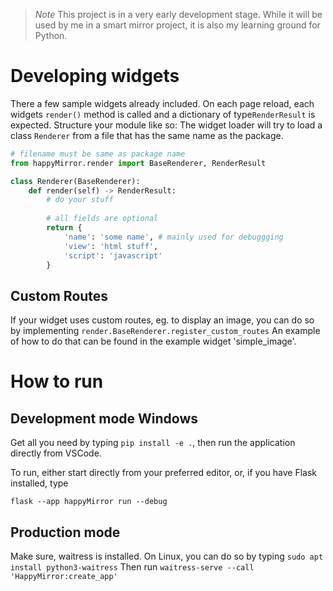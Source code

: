 > *_Note_*
> This project is in a very early development stage. While it will be used by me in a smart mirror project,
> it is also my learning ground for Python.

# Developing widgets
There a few sample widgets already included. On each page reload, each widgets `render()` method is called and
a dictionary of type`RenderResult` is expected. Structure your module like so:
The widget loader will try to load a class `Renderer` from a file that has the same name as the package.

```python
# filename must be same as package name
from happyMirror.render import BaseRenderer, RenderResult

class Renderer(BaseRenderer):
    def render(self) -> RenderResult:
        # do your stuff
        
        # all fields are optional
        return {
            'name': 'some name', # mainly used for debuggging
            'view': 'html stuff',
            'script': 'javascript'
        }
```

## Custom Routes
If your widget uses custom routes, eg. to display an image, you can do so by implementing `render.BaseRenderer.register_custom_routes`
An example of how to do that can be found in the example widget 'simple_image'.

# How to run
## Development mode Windows
Get all you need by typing `pip install -e .`, then run the application directly from VSCode.

To run, either start directly from your preferred editor, or, if you have Flask installed, type
```shell
flask --app happyMirror run --debug
```

## Production mode
Make sure, waitress is installed. On Linux, you can do so by typing `sudo apt install python3-waitress`
Then run `waitress-serve --call 'HappyMirror:create_app'`
